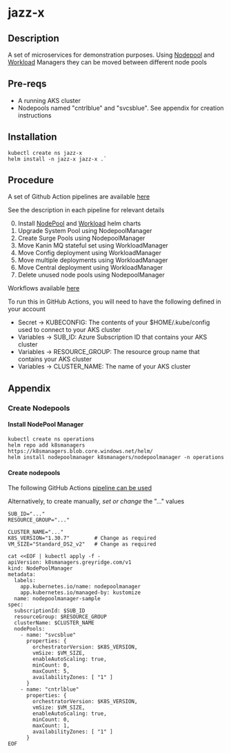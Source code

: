 # jazz-x

## Description
A set of microservices for demonstration purposes. Using [Nodepool](https://github.com/brianereynolds/nodePoolManager-helm) and [Workload](https://github.com/brianereynolds/workloadManager-helm) Managers they can be moved between different node pools
## Pre-reqs
* A running AKS cluster
* Nodepools named "cntrlblue" and "svcsblue". See appendix for creation instructions

## Installation
```
kubectl create ns jazz-x
helm install -n jazz-x jazz-x .`
```

## Procedure
A set of Github Action pipelines are available [here](.github/workflows)

See the description in each pipeline for relevant details

0. Install [NodePool](https://github.com/brianereynolds/nodePoolManager-helm) and [Workload](https://github.com/brianereynolds/workloadManager-helm) helm charts
1. Upgrade System Pool using NodepoolManager
2. Create Surge Pools using NodepoolManager
3. Move Kanin MQ stateful set using WorkloadManager
4. Move Config deployment using WorkloadManager
5. Move multiple deployments using WorkloadManager
6. Move Central deployment using WorkloadManager
7. Delete unused node pools using NodepoolManager

Workflows available [here](https://github.com/brianereynolds/jazz-x/actions)

To run this in GitHub Actions, you will need to have the following defined in your account
* Secret -> KUBECONFIG: The contents of your $HOME/.kube/config used to connect to your AKS cluster
* Variables -> SUB_ID: Azure Subscription ID that contains your AKS cluster
* Variables -> RESOURCE_GROUP: The resource group name that contains your AKS cluster
* Variables -> CLUSTER_NAME: The name of your AKS cluster

## Appendix

### Create Nodepools

#### Install NodePool Manager
```
kubectl create ns operations
helm repo add k8smanagers https://k8smanagers.blob.core.windows.net/helm/
helm install nodepoolmanager k8smanagers/nodepoolmanager -n operations
```

#### Create nodepools 
The following GitHub Actions [pipeline can be used ](./.github/workflows/2_Create_Surge_Pools.yaml)

Alternatively, to create manually, _set or change_ the "..." values
```
SUB_ID="..."
RESOURCE_GROUP="..."

CLUSTER_NAME="..."
K8S_VERSION="1.30.7"        # Change as required
VM_SIZE="Standard_DS2_v2"   # Change as required

cat <<EOF | kubectl apply -f -
apiVersion: k8smanagers.greyridge.com/v1
kind: NodePoolManager
metadata:
  labels:
    app.kubernetes.io/name: nodepoolmanager
    app.kubernetes.io/managed-by: kustomize
  name: nodepoolmanager-sample
spec:
  subscriptionId: $SUB_ID
  resourceGroup: $RESOURCE_GROUP
  clusterName: $CLUSTER_NAME
  nodePools:
    - name: "svcsblue"
      properties: {
        orchestratorVersion: $K8S_VERSION,
        vmSize: $VM_SIZE,
        enableAutoScaling: true,
        minCount: 0,
        maxCount: 5,
        availabilityZones: [ "1" ]
      }
    - name: "cntrlblue"
      properties: {
        orchestratorVersion: $K8S_VERSION,
        vmSize: $VM_SIZE,
        enableAutoScaling: true,
        minCount: 0,
        maxCount: 1,
        availabilityZones: [ "1" ]
      }
EOF


```